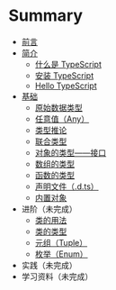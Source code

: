 # Summary

- [前言](README.md)
- [简介](introduction/README.md)
  - [什么是 TypeScript](introduction/what-is-typescript.md)
  - [安装 TypeScript](introduction/get-typescript.md)
  - [Hello TypeScript](introduction/hello-typescript.md)
- [基础](basics/README.md)
  - [原始数据类型](basics/primitive-data-types.md)
  - [任意值（Any）](basics/any.md)
  - [类型推论](basics/type-inference.md)
  - [联合类型](basics/union-types.md)
  - [对象的类型——接口](basics/type-of-object-interfaces.md)
  - [数组的类型](basics/type-of-array.md)
  - [函数的类型](basics/type-of-function.md)
  - [声明文件（.d.ts）](basics/declaration-files.md)
  - [内置对象](basics/built-in-objects.md)
- 进阶（未完成）
  - [类的用法](advanced/use-of-class.md)
  - [类的类型](advanced/type-of-class.md)
  - [元组（Tuple）](advanced/tuple.md)
  - [枚举（Enum）](advanced/enum.md)
- 实践（未完成）
- 学习资料（未完成）
